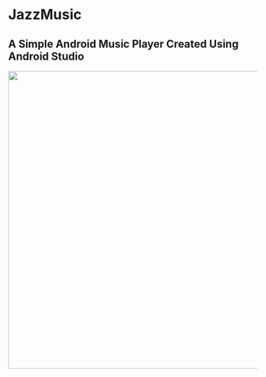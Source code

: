 # JazzMusic
## A Simple Android Music Player Created Using Android Studio
<p align="center">
  <img width="600" src="https://github.com/techinologic/JazzMusic/blob/master/jazzmusic_demo.gif">
</p>
